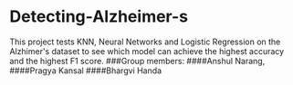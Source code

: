 # Detecting-Alzheimer-s
This project tests KNN, Neural Networks and Logistic Regression on the Alzhimer's dataset to see which model can achieve the highest accuracy and the highest F1 score. 
###Group members:
####Anshul Narang,
####Pragya Kansal 
####Bhargvi Handa
